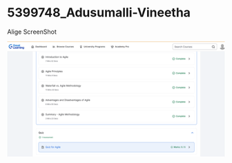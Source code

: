 # 5399748_Adusumalli-Vineetha
Alige ScreenShot

![image alt](https://github.com/vinii11/5399748_Adusumalli-Vineetha/blob/a9b9da208141a59b830b08ed00e35199d4649415/Greatlearning.png)
